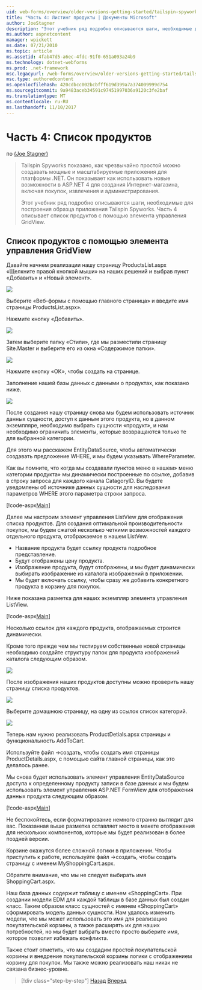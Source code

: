 ```yaml
---
uid: web-forms/overview/older-versions-getting-started/tailspin-spyworks/tailspin-spyworks-part-4
title: "Часть 4: Листинг продукты | Документы Microsoft"
author: JoeStagner
description: "Этот учебник ряд подробно описываются шаги, необходимые для построения образца приложения Tailspin Spyworks. Часть 4 содержит список продуктов с контракту GridView..."
ms.author: aspnetcontent
manager: wpickett
ms.date: 07/21/2010
ms.topic: article
ms.assetid: 4fab47d5-a6ec-4fdc-91f0-651a093a24b9
ms.technology: dotnet-webforms
ms.prod: .net-framework
msc.legacyurl: /web-forms/overview/older-versions-getting-started/tailspin-spyworks/tailspin-spyworks-part-4
msc.type: authoredcontent
ms.openlocfilehash: 420cdbcc002bcbfff619d399a7a374009999d754
ms.sourcegitcommit: 9a9483aceb34591c97451997036a9120c3fe2baf
ms.translationtype: MT
ms.contentlocale: ru-RU
ms.lasthandoff: 11/10/2017
---
```

<a name="part-4-listing-products"></a>Часть 4: Список продуктов
====================
по [(Joe Stagner)](https://github.com/JoeStagner)

> Tailspin Spyworks показано, как чрезвычайно простой можно создавать мощные и масштабируемые приложения для платформы .NET. Он показывает как использовать новые возможности в ASP.NET 4 для создания Интернет-магазина, включая покупок, извлечения и администрирования.
> 
> Этот учебник ряд подробно описываются шаги, необходимые для построения образца приложения Tailspin Spyworks. Часть 4 описывает список продуктов с помощью элемента управления GridView.


## <a id="_Toc260221670"></a>Список продуктов с помощью элемента управления GridView

Давайте начнем реализации нашу страницу ProductsList.aspx «Щелкните правой кнопкой мыши» на наших решений и выбрав пункт «Добавить» и «Новый элемент».

![](tailspin-spyworks-part-4/_static/image1.jpg)

Выберите «Веб-формы с помощью главного страница» и введите имя страницы ProductsList.aspx».

Нажмите кнопку «Добавить».

![](tailspin-spyworks-part-4/_static/image2.jpg)

Затем выберите папку «Стили», где мы разместили страницу Site.Master и выберите его из окна «Содержимое папки».

![](tailspin-spyworks-part-4/_static/image3.jpg)

Нажмите кнопку «ОК», чтобы создать на странице.

Заполнение нашей базы данных с данными о продуктах, как показано ниже.

![](tailspin-spyworks-part-4/_static/image4.jpg)

После создания нашу страницу снова мы будем использовать источник данных сущности, доступ к данным этого продукта, но в данном экземпляре, необходимо выбрать сущности «продукт», и нам необходимо ограничить элементы, которые возвращаются только те для выбранной категории.

Для этого мы расскажем EntityDataSource, чтобы автоматически создавать предложение WHERE, и мы будем указывать WhereParameter.

Как вы помните, что когда мы создавали пунктов меню в нашем» меню категории продукта» мы динамически построенные по ссылке, добавив в строку запроса для каждого канала CatagoryID. Вы будете уведомлены об источнике данных сущности для наследования параметров WHERE этого параметра строки запроса.

[!code-aspx[Main](tailspin-spyworks-part-4/samples/sample1.aspx)]

Далее мы настроим элемент управления ListView для отображения списка продуктов. Для создания оптимальной производительности покупок, мы будем сжатой несколько четкими возможностей каждого отдельного продукта, отображаемое в нашем ListVew.

- Название продукта будет ссылку продукта подробное представление.
- Будут отображены цену продукта.
- Изображение продукта, будут отображены, и мы будет динамически выбирать изображение из каталога изображений в приложении.
- Мы будет включать ссылку, чтобы сразу же добавить конкретного продукта в корзину для покупок.

Ниже показана разметка для наших экземпляр элемента управления ListView.

[!code-aspx[Main](tailspin-spyworks-part-4/samples/sample2.aspx)]

Несколько ссылок для каждого продукта, отображаемых строится динамически.

Кроме того прежде чем мы тестируем собственные новой страницы необходимо создайте структуру папок для продукта изображений каталога следующим образом.

![](tailspin-spyworks-part-4/_static/image1.png)

После изображения наших продуктов доступны можно проверить нашу страницу списка продуктов.

![](tailspin-spyworks-part-4/_static/image5.jpg)

Выберите домашнюю страницу, на одну из ссылок список категорий.

![](tailspin-spyworks-part-4/_static/image6.jpg)

Теперь нам нужно реализовать ProductDetials.apsx страницы и функциональность AddToCart.

Используйте файл -&gt;создать, чтобы создать имя страницы ProductDetails.aspx, с помощью сайта главной страницы, как это делалось ранее.

Мы снова будет использовать элемент управления EntityDataSource доступа к определенному продукту записи в базе данных и мы будем использовать элемент управления ASP.NET FormView для отображения данных продукта следующим образом.

[!code-aspx[Main](tailspin-spyworks-part-4/samples/sample3.aspx)]

Не беспокойтесь, если форматирование немного странно выглядит для вас. Показанная выше разметка оставляет место в макете отображения для нескольких компонентов, которые мы будет реализован в более поздней версии.

Корзине окажутся более сложной логики в приложении. Чтобы приступить к работе, используйте файл -&gt;создать, чтобы создать страницу с именем MyShoppingCart.aspx.

Обратите внимание, что мы не следует выбирать имя ShoppingCart.aspx.

Наш база данных содержит таблицу с именем «ShoppingCart». При создании модели EDM для каждой таблицы в базе данных был создан класс. Таким образом класс сущностей с именем «ShoppingCart» сформировать модель данных сущности. Нам удалось изменить модели, что мы может использовать это имя для реализацию покупательской корзины, а также расширять их для наших потребностей, но мы будет выбрать вместо просто выберите имя, которое позволит избежать конфликта.

Также стоит отметить, что мы создадим простой покупательской корзины и внедрение покупательской корзины логики с отображением корзину для покупок. Мы также можно реализовать наш никак не связана бизнес-уровне.

>[!div class="step-by-step"]
[Назад](tailspin-spyworks-part-3.md)
[Вперед](tailspin-spyworks-part-5.md)
